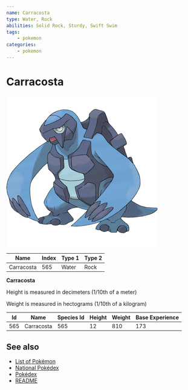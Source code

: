 ```yaml
---
name: Carracosta
type: Water, Rock
abilities: Solid Rock, Sturdy, Swift Swim
tags:
    - pokemon
categories:
    - pokemon
---
```


# Carracosta


![Carracosta](images/565.png)

| **Name** | **Index** | **Type 1** | **Type 2** |
|----|----|----|----|
| Carracosta | 565 | Water | Rock  |

**Carracosta** 


Height is measured in decimeters (1/10th of a meter)

Weight is measured in hectograms (1/10th of a kilogram)

| **Id** | **Name** | **Species Id** | **Height** | **Weight** | **Base Experience** |
|--------|----------|----------------|------------|------------|---------------------|
| 565 | Carracosta | 565 | 12 | 810 | 173 |


## See also

- [List of Pokémon](../pokemon.md)
- [National Pokédex](../national_pokedex.md)
- [Pokédex](../pokedex.md)
- [README](../README.md)

